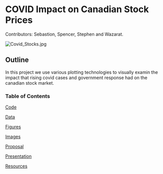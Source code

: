 # COVID Impact on Canadian Stock Prices
Contributors: Sebastion, Spencer, Stephen and Wazarat.

![Covid_Stocks.jpg](https://github.com/The-Origianl-Spencer/Fintech_Project_1/blob/main/04-Images/Covid_Stocks.jpg)


## Outline
In this project we use various plotting technologies to visually examin the impact that rising covid cases and government response had on the canadian stock market.

### Table of Contents

[Code](https://github.com/The-Origianl-Spencer/FinTech_Project_1/tree/main/01-Code)

[Data](https://github.com/The-Origianl-Spencer/Fintech_Project_1/tree/main/02-Data)

[Figures](https://github.com/The-Origianl-Spencer/Fintech_Project_1/tree/main/03-Figures)

[Images](https://github.com/The-Origianl-Spencer/Fintech_Project_1/tree/main/04-Images)

[Proposal](https://github.com/The-Origianl-Spencer/Fintech_Project_1/tree/main/05-Proposal)

[Presentation](https://github.com/The-Origianl-Spencer/Fintech_Project_1/tree/main/06-Presentation)

[Resources](https://github.com/The-Origianl-Spencer/Fintech_Project_1/tree/main/07-Resources)